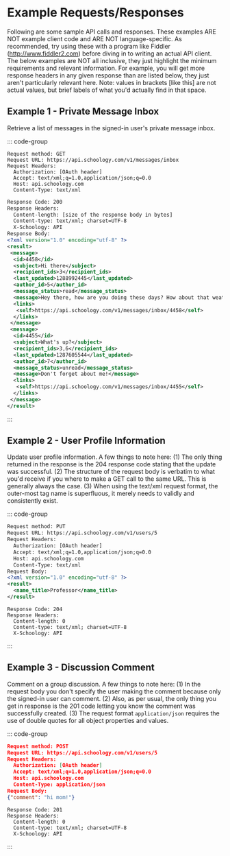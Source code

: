 # Example Requests/Responses

Following are some sample API calls and responses. These examples ARE NOT example client code and ARE NOT language-specific. As recommended, try using these with a program like Fiddler (http://www.fiddler2.com) before diving in to writing an actual API client. The below examples are NOT all inclusive, they just highlight the minimum requirements and relevant information. For example, you will get more response headers in any given response than are listed below, they just aren't particularly relevant here. Note: values in brackets [like this] are not actual values, but brief labels of what you'd actually find in that space.

## Example 1 - Private Message Inbox

Retrieve a list of messages in the signed-in user's private message inbox.

::: code-group

```[Request]
Request method: GET
Request URL: https://api.schoology.com/v1/messages/inbox
Request Headers:
  Authorization: [OAuth header]
  Accept: text/xml;q=1.0,application/json;q=0.0
  Host: api.schoology.com
  Content-Type: text/xml
```

```xml [Response]
Response Code: 200
Response Headers:
  Content-length: [size of the response body in bytes]
  Content-type: text/xml; charset=UTF-8
  X-Schoology: API
Response Body:
<?xml version="1.0" encoding="utf-8" ?>
<result>
 <message>
  <id>4458</id>
  <subject>Hi there</subject>
  <recipient_ids>3</recipient_ids>
  <last_updated>1288992445</last_updated>
  <author_id>5</author_id>
  <message_status>read</message_status>
  <message>Hey there, how are you doing these days? How about that weather!</message>
  <links>
   <self>https://api.schoology.com/v1/messages/inbox/4458</self>
  </links>
 </message>
 <message>
  <id>4455</id>
  <subject>What's up?</subject>
  <recipient_ids>3,6</recipient_ids>
  <last_updated>1287605544</last_updated>
  <author_id>7</author_id>
  <message_status>unread</message_status>
  <message>Don't forget about me!</message>
  <links>
   <self>https://api.schoology.com/v1/messages/inbox/4455</self>
  </links>
 </message>
</result>
```

:::

## Example 2 - User Profile Information

Update user profile information. A few things to note here: (1) The only thing returned in the response is the 204 response code stating that the update was successful. (2) The structure of the request body is verbatim to what you'd receive if you where to make a GET call to the same URL. This is generally always the case. (3) When using the text/xml request format, the outer-most tag name is superfluous, it merely needs to validly and consistently exist.

::: code-group

```xml [Request]
Request method: PUT
Request URL: https://api.schoology.com/v1/users/5
Request Headers:
  Authorization: [OAuth header]
  Accept: text/xml;q=1.0,application/json;q=0.0
  Host: api.schoology.com
  Content-Type: text/xml
Request Body:
<?xml version="1.0" encoding="utf-8" ?>
<result>
  <name_title>Professor</name_title>
</result>
```

```[Response]
Response Code: 204
Response Headers:
  Content-length: 0
  Content-type: text/xml; charset=UTF-8
  X-Schoology: API
```

:::

## Example 3 - Discussion Comment

Comment on a group discussion. A few things to note here: (1) In the request body you don't specify the user making the comment because only the signed-in user can comment. (2) Also, as per usual, the only thing you get in response is the 201 code letting you know the comment was successfully created. (3) The request format `application/json` requires the use of double quotes for all object properties and values.

::: code-group

```json [Request]
Request method: POST
Request URL: https://api.schoology.com/v1/users/5
Request Headers:
  Authorization: [OAuth header]
  Accept: text/xml;q=1.0,application/json;q=0.0
  Host: api.schoology.com
  Content-Type: application/json
Request Body:
{"comment": "hi mom!"}
```

```[Response]
Response Code: 201
Response Headers:
  Content-length: 0
  Content-type: text/xml; charset=UTF-8
  X-Schoology: API
```

:::
